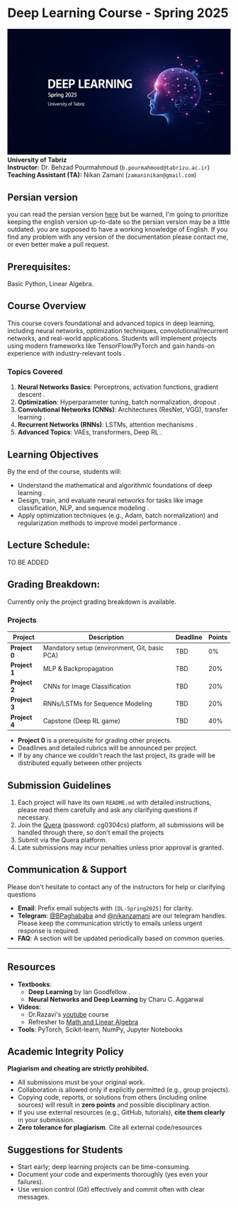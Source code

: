 
# Deep Learning Course - Spring 2025  
![banner](statics/Banner.jpg)
**University of Tabriz**  
**Instructor:** Dr. Behzad Pourmahmoud (`b.pourmahmood@tabrizu.ac.ir`)  
**Teaching Assistant (TA):** Nikan Zamani (`zamaninikan@gmail.com`)  

## **Persian version**
you can read the persian version [here](https://github.com/nikanzamani/Deep-Learning-Spring-2025/blob/main/README.fa.md) but be warned, I'm going to prioritize keeping the english version up-to-date so the persian version may be a little outdated. you are supposed to have a working knowledge of English. If you find any problem with any version of the documentation please contact me, or even better make a pull request. 

## **Prerequisites**:  
Basic Python, Linear Algebra. 

## **Course Overview**  
This course covers foundational and advanced topics in deep learning, including neural networks, optimization techniques, convolutional/recurrent networks, and real-world applications. Students will implement projects using modern frameworks like TensorFlow/PyTorch and gain hands-on experience with industry-relevant tools .  
### **Topics Covered**  
1. **Neural Networks Basics**: Perceptrons, activation functions, gradient descent .  
2. **Optimization**: Hyperparameter tuning, batch normalization, dropout .  
3. **Convolutional Networks (CNNs)**: Architectures (ResNet, VGG), transfer learning .  
4. **Recurrent Networks (RNNs)**: LSTMs, attention mechanisms .  
5. **Advanced Topics**: VAEs, transformers, Deep RL .  


## **Learning Objectives**  
By the end of the course, students will:  
- Understand the mathematical and algorithmic foundations of deep learning .  
- Design, train, and evaluate neural networks for tasks like image classification, NLP, and sequence modeling .  
- Apply optimization techniques (e.g., Adam, batch normalization) and regularization methods to improve model performance .  


## **Lecture Schedule**:  
TO BE ADDED


## **Grading Breakdown**:
Currently only the project grading breakdown is available.

### **Projects**  
| Project | Description | Deadline | Points |  
|---------|------------|----------|--------|  
| **Project 0** | Mandatory setup (environment, Git, basic PCA) | TBD | 0% |  
| **Project 1** | MLP & Backpropagation | TBD | 20% |  
| **Project 2** | CNNs for Image Classification | TBD | 20% |  
| **Project 3** | RNNs/LSTMs for Sequence Modeling | TBD | 20% |  
| **Project 4** | Capstone (Deep  RL game) | TBD | 40% |  

- **Project 0** is a prerequisite for grading other projects.  
- Deadlines and detailed rubrics will be announced per project.  
- If by any chance we couldn't reach the last project, its grade will be distributed equally between other projects  

## **Submission Guidelines**  
1. Each project will have its own `README.md` with detailed instructions, please read them carefully and ask any clarifying questions if necessary. 
2. Join the [Quera](https://quera.org/course/add_to_course/course/21935/) (password: cg0304cs) platform, all submissions will be handled through there, so don't email  the projects 
3. Submit via the Quera platform.  
4. Late submissions may incur penalties unless prior approval is granted.  




## **Communication & Support** 
Please don't hesitate to contact any of the instructors for help or clarifying questions
- **Email**: Prefix email subjects with `[DL-Spring2025]` for clarity. 
- **Telegram**: [@BPaghababa](https://t.me/BPaghababa) and [@nikanzamani](https://t.me/nikanzamani) are our telegram handles. Please keep the communication strictly to emails unless urgent response is required.  
- **FAQ**: A section will be updated periodically based on common queries.  
---

## **Resources**  
- **Textbooks**:  
  - **Deep Learning** by Ian Goodfellow .
  - **Neural Networks and Deep Learning** by Charu C. Aggarwal
- **Videos**:
  - Dr.Razavi's [youtube](https://www.youtube.com/@DrNaserRazavi) course
  - Refresher to [Math and Linear Algebra](https://www.youtube.com/watch?v=k0zKoTvngUY)
- **Tools**: PyTorch, Scikit-learn, NumPy, Jupyter Notebooks  


## **Academic Integrity Policy**  
**Plagiarism and cheating are strictly prohibited.**  
- All submissions must be your original work.  
- Collaboration is allowed only if explicitly permitted (e.g., group projects).  
- Copying code, reports, or solutions from others (including online sources) will result in **zero points** and possible disciplinary action.  
- If you use external resources (e.g., GitHub, tutorials), **cite them clearly** in your submission.
- **Zero tolerance for plagiarism**. Cite all external code/resources


## Suggestions for Students  
- Start early; deep learning projects can be time-consuming.  
- Document your code and experiments thoroughly (yes even your failures).  
- Use version control (Git) effectively and commit often with clear messages.  

































